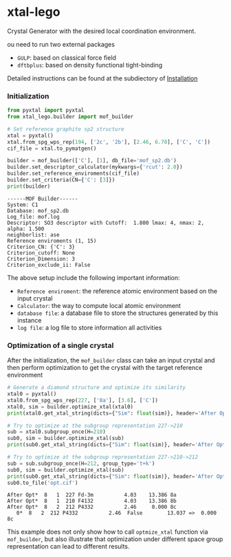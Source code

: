 # xtal-lego
Crystal Generator with the desired local coordination environment. 

ou need to run two external packages 
- `GULP`: based on classical force field
- `dftbplus`: based on density functional tight-binding

Detailed instructions can be found at the subdiectory of [Installation](https://github.com/qzhu2017/MOF-Builder/tree/main/Installation)


### Initialization
```python
from pyxtal import pyxtal
from xtal_lego.builder import mof_builder

# Set reference graphite sp2 structure
xtal = pyxtal()
xtal.from_spg_wps_rep(194, ['2c', '2b'], [2.46, 6.70], ['C', 'C'])
cif_file = xtal.to_pymatgen()

builder = mof_builder(['C'], [1], db_file='mof_sp2.db')
builder.set_descriptor_calculator(mykwargs={'rcut': 2.0})
builder.set_reference_enviroments(cif_file)
builder.set_criteria(CN={'C': [3]})
print(builder)
```

```
------MOF Builder------
System: C1
Database: mof_sp2.db
Log_file: mof.log
Descriptor: SO3 descriptor with Cutoff:  1.800 lmax: 4, nmax: 2, alpha: 1.500
neighborlist: ase
Reference enviroments (1, 15)
Criterion_CN: {'C': 3}
Criterion_cutoff: None
Criterion_Dimension: 3
Criterion_exclude_ii: False
```

The above setup include the following important information:

- `Reference enviroment`: the reference atomic environment based on the input crystal
- `Calculator`: the way to compute local atomic environment
- `database file`: a database file to store the structures generated by this instance
- `log file`: a log file to store information all activities

### Optimization of a single crystal    
After the initialization, the `mof_builder` class can take an input crystal and then perform optimization to get the crystal with the target reference environment

```python
# Generate a diamond structure and optimize its similarity
xtal0 = pyxtal()
xtal0.from_spg_wps_rep(227, ['8a'], [3.6], ['C'])
xtal0, sim = builder.optimize_xtal(xtal0)
print(xtal0.get_xtal_string(dicts={"Sim": float(sim)}, header='After Opt'))

# Try to optimize at the subgroup representation 227->210
sub = xtal0.subgroup_once(H=210)
sub0, sim = builder.optimize_xtal(sub)
print(sub0.get_xtal_string(dicts={"Sim": float(sim)}, header='After Opt'))

# Try to optimize at the subgroup representation 227->210->212
sub = sub.subgroup_once(H=212, group_type='t+k')
sub0, sim = builder.optimize_xtal(sub)
print(sub0.get_xtal_string(dicts={"Sim": float(sim)}, header='After Opt'))
sub0.to_file('opt.cif')
```

```
After Opt*  8   1  227 Fd-3m          4.03    13.386 8a
After Opt*  8   1  210 F4132          4.03    13.386 8b
After Opt*  8   2  212 P4332          2.46     0.000 8c
   0*  8   2  212 P4332          2.46  False        13.037 =>  0.000   8c
```

This example does not only show how to call `optmize_xtal` function via `mof_builder`, 
but also illustrate that optimization under different space group representation can lead to different results.


